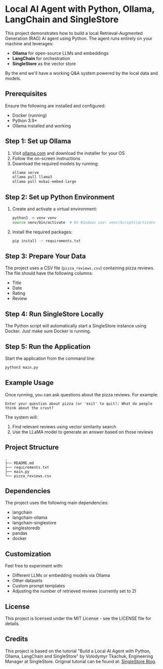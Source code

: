 # Local AI Agent with Python, Ollama, LangChain and SingleStore

This project demonstrates how to build a local Retrieval-Augmented Generation (RAG) AI agent using Python. The agent runs entirely on your machine and leverages:

* **Ollama** for open-source LLMs and embeddings
* **LangChain** for orchestration
* **SingleStore** as the vector store

By the end we'll have a working Q&A system powered by the local data and models.

## Prerequisites

Ensure the following are installed and configured:

* Docker (running)
* Python 3.9+
* Ollama installed and working

## Step 1: Set up Ollama

1. Visit [ollama.com](https://ollama.com) and download the installer for your OS
2. Follow the on-screen instructions
3. Download the required models by running:
   ```bash
   ollama serve
   ollama pull llama3
   ollama pull mxbai-embed-large
   ```

## Step 2: Set up Python Environment

1. Create and activate a virtual environment:
   ```bash
   python3 -m venv venv
   source venv/bin/activate  # On Windows use: venv\Scripts\activate
   ```

2. Install the required packages:
   ```bash
   pip install -r requirements.txt
   ```

## Step 3: Prepare Your Data

The project uses a CSV file (`pizza_reviews.csv`) containing pizza reviews. The file should have the following columns:
- Title
- Date
- Rating
- Review

## Step 4: Run SingleStore Locally

The Python script will automatically start a SingleStore instance using Docker. Just make sure Docker is running.

## Step 5: Run the Application

Start the application from the command line:
```bash
python3 main.py
```

## Example Usage

Once running, you can ask questions about the pizza reviews. For example:
```
Enter your question about pizza (or 'exit' to quit): What do people think about the crust?
```

The system will:
1. Find relevant reviews using vector similarity search
2. Use the LLaMA model to generate an answer based on those reviews

## Project Structure

```
.
├── README.md
├── requirements.txt
├── main.py
└── pizza_reviews.csv
```

## Dependencies

The project uses the following main dependencies:
- langchain
- langchain-ollama
- langchain-singlestore
- singlestoredb
- pandas
- docker

## Customization

Feel free to experiment with:
* Different LLMs or embedding models via Ollama
* Other datasets
* Custom prompt templates
* Adjusting the number of retrieved reviews (currently set to 2)

## License

This project is licensed under the MIT License - see the LICENSE file for details.

## Credits

This project is based on the tutorial "Build a Local AI Agent with Python, Ollama, LangChain and SingleStore" by Volodymyr Tkachuk, Engineering Manager at SingleStore. Original tutorial can be found at: [SingleStore Blog](https://www.singlestore.com/blog/build-a-local-ai-agent-python-ollama-langchain-singlestore/).